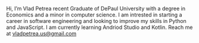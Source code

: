 Hi, I’m Vlad Petrea recent Graduate of DePaul University with a degree in Economics and a minor in computer science.
I am intrested in starting a career in software engineering and looking to improve my skills in Python and JavaScript.
I am currently learning Andriod Studio and Kotlin.
Reach me at vladpetrea.us@gmail.com



<!---
Vpetrea/Vpetrea is a ✨ special ✨ repository because its `README.md` (this file) appears on your GitHub profile.
You can click the Preview link to take a look at your changes.
--->
